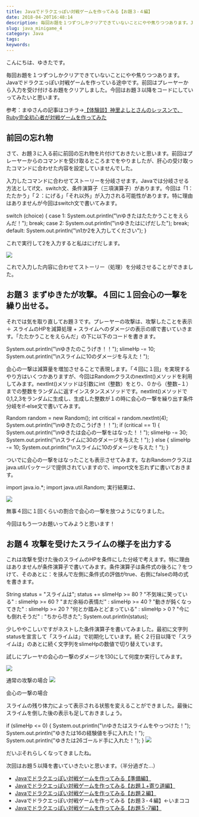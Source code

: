 ```yaml
---
title: Javaでドラクエっぽい対戦ゲームを作ってみる【お題３-４編】
date: 2018-04-20T16:48:14
description: 毎回お題を１つずつしかクリアできていないことにやや焦りつつあります。Javaでドラクエっぽい対戦ゲーム
slug: java_minigame_4
category: Java
tags: 
keywords: 
---
```


こんにちは、ゆきたです。

毎回お題を１つずつしかクリアできていないことにやや焦りつつあります。Javaでドラクエっぽい対戦ゲームを作っている途中です。前回はプレーヤーから入力を受け付けるお題をクリアしました。今回はお題３以降をコードにしていってみたいと思います。

参考：まゆさんの記事はコチラ→[【体験談】神里よしとさんのレッスンで、 Ruby完全初心者が対戦ゲームを作ってみた](https://www.mayuowl.com/ruby-first/)

## 前回の忘れ物

さて、お題３に入る前に前回の忘れ物を片付けておきたいと思います。前回はプレーヤーからのコマンドを受け取るところまでをやりましたが、肝心の受け取ったコマンドに合わせた内容を設定していませんでした。

入力したコマンドに合わせてストーリーを分岐させます。Javaでは分岐させる方法としてif文、switch文、条件演算子（三項演算子）があります。今回は「1：たたかう」「２：にげる」「それ以外」が入力される可能性があります。特に理由はありませんが今回はswitch文で書いてみます。

switch (choice) { case 1: System.out.println("\nゆきたはたたかうことをえらんだ！"); break; case 2: System.out.println("\nゆきたはにげだした"); break; default: System.out.println("\n1か2を入力してください"); }

これで実行して2を入力すると私はにげだします。

![](https://creatase.info/wp-content/uploads/2018/04/スクリーンショット-2018-04-20-15.06.46.png)

これで入力した内容に合わせてストーリー（処理）を分岐させることができました。

## お題３ まずゆきたが攻撃。４回に１回会心の一撃を繰り出せる。

それでは気を取り直してお題３です。プレーヤーの攻撃は、攻撃したことを表示 ＋ スライムのHPを減算処理 + スライムへのダメージの表示の順で書いていきます。「たたかうことをえらんだ」の下に以下のコードを書きます。

System.out.println("\nゆきたのこうげき！！"); slimeHp -= 10; System.out.println("\nスライムに10のダメージを与えた！");

会心の一撃は減算量を増加させることで表現します。「４回に１回」を実現するやり方はいくつかありますが、今回はRandomクラスのnextInt()メソッドを利用してみます。nextInt()メソッドは引数にint（整数）をとり、０から（整数−１）までの整数をランダムに返すインスタンスメソッドです。nextInt()メソッドで0,1,2,3をランダムに生成し、生成した整数が１の時に会心の一撃を繰り出す条件分岐をif-else文で書いてみます。

Random random = new Random(); int critical = random.nextInt(4); System.out.println("\nゆきたのこうげき！！"); if (critical == 1) { System.out.println("\nゆきたは会心の一撃をはなった！！"); slimeHp -= 30; System.out.println("\nスライムに30のダメージを与えた！"); } else { slimeHp -= 10; System.out.println("\nスライムに10のダメージを与えた！"); }

ついでに会心の一撃をはなったことも表示させてみます。なおRandomクラスはjava.utilパッケージで提供されていますので、import文を忘れずに書いておきます。

import java.io.\*; import java.util.Random;
実行結果は、

![](https://creatase.info/wp-content/uploads/2018/04/スクリーンショット-2018-04-20-15.39.24.png)

無事４回に１回くらいの割合で会心の一撃を放つようになりました。

今回はもう一つお題いってみようと思います！

## お題４ 攻撃を受けたスライムの様子を出力する

これは攻撃を受けた後のスライムのHPを条件にした分岐で考えます。特に理由はありませんが条件演算子で書いてみます。条件演算子は条件式の後ろに？をつけて、そのあとに：を挟んで左側に条件式の評価がtrue、右側にfalseの時の式を書きます。

String status = "スライムは"; status += slimeHp \>= 80 ? "不気味に笑っている" : slimeHp \>= 60 ? "まだ余裕の表情だ" : slimeHp \>= 40 ? "動きが鈍くなってきた" : slimeHp \>= 20 ? "何とか踏みとどまっている" : slimeHp \> 0 ? "今にも倒れそうだ" : "ちから尽きた"; System.out.println(status);

少しややこしいですがネストした条件演算子を書いてみました。最初に文字列statusを宣言して「スライムは」で初期化しています。続く２行目以降で「スライムは」のあとに続く文字列をslimeHpの数値で切り替えています。

試しにプレーヤの会心の一撃のダメージを130にして何度か実行してみます。

![](https://creatase.info/wp-content/uploads/2018/04/スクリーンショット-2018-04-20-16.16.11.png)

通常の攻撃の場合
![](https://creatase.info/wp-content/uploads/2018/04/スクリーンショット-2018-04-20-16.16.43.png)

会心の一撃の場合

スライムの残り体力によって表示される状態を変えることができました。最後にスライムを倒した後の表示も足しておきましょう。

if (slimeHp \<= 0) { System.out.println("\nゆきたはスライムをやっつけた！"); System.out.println("ゆきたは16の経験値を手に入れた！"); System.out.println("ゆきたは26ゴールド手に入れた！"); }
![](https://creatase.info/wp-content/uploads/2018/04/スクリーンショット-2018-04-20-16.39.10.png)

だいぶそれらしくなってきましたね。

次回はお題５以降を書いていきたいと思います。（半分過ぎた…）

- [Javaでドラクエっぽい対戦ゲームを作ってみる【準備編】](https://creatase.info/java_minigame_1/)
- [Javaでドラクエっぽい対戦ゲームを作ってみる【お題１+寄り道編】](https://creatase.info/java_nimigame_2/)
- [Javaでドラクエっぽい対戦ゲームを作ってみる【お題２編】](https://creatase.info/java_nimigame_3/)
- Javaでドラクエっぽい対戦ゲームを作ってみる【お題３-４編】←いまココ
- [Javaでドラクエっぽい対戦ゲームを作ってみる【お題５-7編】](https://creatase.info/java_minigame_5/)
